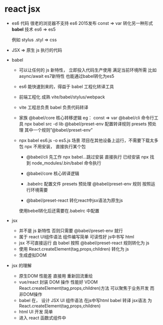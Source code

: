 # react jsx


- es6 代码 很老的浏览器不支持  es6 2015发布
  const => var
  转化另一种形式
  **babel** 技术
  es6 => es5

  例如 stylus
    .styl => css    
- JSX => 原生 js 执行的代码

- babel 
  - 可以让任何的 js 新特性， 立即投入代码生产使用
    满足当前环境所需  比如 async/await  es7新特性 也能通过babel转化为es5
  - es6 能快速到来的，得益于 babel 工程化转译工具
  - 前端工程化 成熟 vite/babel/stylus/webpack
  - vite 工程总负责  babel 负责代码转译
  - 家族
    @babel/core 核心转移逻辑 eg： const => var
    @babel/cli 命令行工具 npx babel src -d lib
    @babel/preset-env 配置转译规则
    presets 预处理 其中一个规则”@babel/preset-env”

  - npx babel es6.js -o es5.js
    场景 项目在其他设备上运行，不需要下载太多包
    npx 不用安装， 直接执行某个包
    - @babel/cli 先工作 npx babel...跳过安装 直接执行
    已经安装 npx 找到 node_modules/.bin/babel 命令执行
    - @babel/core 核心转译逻辑
    - .babelrc 配置文件
      presets 预处理  @babel/preset-env 规则  按照运行环境需要

    - @babel/preset-react
      转化react中jsx语法为原生js

    使用bebel转化后还需要在.babelrc 中配置


- jsx
  - 并不是 js 新特性 否则只需要 @babel/preset-env 就行
  - 属于 react UI组件语法 组件编写简单 可读性好
   js中书写 html
  - jsx 不可直接运行 由 babel 按照 @babel/preset-react 规则转化为 js
  - 使用 React.createElement(tag,props,children) 转化为 js
  - 生成虚拟DOM

- jsx 的理解
  - 原生DOM 性能差 直接用 重新回流重绘
  - vue/react 封装 DOM 操作 性能好 VDOM
    React.createElement(tag,props,children)方法
    可以聚焦于业务开发 而非DOM操作
  - babel 在， 设计 JSX UI 组件语法 在js中写html
    babel 转译 jsx语法 为 React.createElement(tag,props,children)
  - html UI 开发 简单
  - 进入 react 函数式组件中